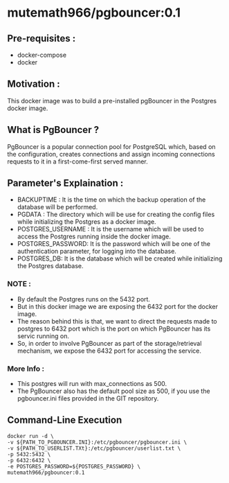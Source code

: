 # mutemath966/pgbouncer:0.1

## Pre-requisites : 
* docker-compose
* docker

## Motivation :
This docker image was to build a pre-installed pgBouncer in the Postgres docker image.

## What is PgBouncer ?
PgBouncer is a popular connection pool for PostgreSQL which, based on the configuration, creates connections and assign incoming connections requests to it in a first-come-first served manner.

## Parameter's Explaination :
* BACKUPTIME : It is the time on which the backup operation of the database will be performed.
* PGDATA : The directory which will be use for creating the config files while initializing the Postgres as a docker image.
* POSTGRES_USERNAME : It is the username which will be used to access the Postgres running inside the docker image.
* POSTGRES_PASSWORD: It is the password which will be one of the authentication parameter, for logging into the database.
* POSTGRES_DB: It is the database which will be created while initializing the Postgres database.

### NOTE :
* By default the Postgres runs on the 5432 port.
* But in this docker image we are exposing the 6432 port for the docker image.
* The reason behind this is that, we want to direct the requests made to postgres to 6432 port which is the port on which PgBouncer has its servic running on.
* So, in order to involve PgBouncer as part of the storage/retrieval mechanism, we expose the 6432 port for accessing the service.

### More Info : 
* This postgres will run with max_connections as 500.
* The PgBouncer also has the default pool size as 500, if you use the pgbouncer.ini files provided in the GIT repository.

## Command-Line Execution
```
docker run -d \
-v ${PATH_TO_PGBOUNCER.INI}:/etc/pgbouncer/pgbouncer.ini \
-v ${PATH_TO_USERLIST.TXt}:/etc/pgbouncer/userlist.txt \
-p 5432:5432 \
-p 6432:6432 \
-e POSTGRES_PASSWORD=${POSTGRES_PASSWORD} \
mutemath966/pgbouncer:0.1
```
